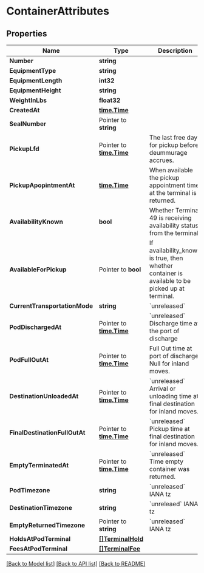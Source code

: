 # ContainerAttributes

## Properties

Name | Type | Description | Notes
------------ | ------------- | ------------- | -------------
**Number** | **string** |  | [optional] 
**EquipmentType** | **string** |  | [optional] 
**EquipmentLength** | **int32** |  | [optional] 
**EquipmentHeight** | **string** |  | [optional] 
**WeightInLbs** | **float32** |  | [optional] 
**CreatedAt** | [**time.Time**](time.Time.md) |  | [optional] 
**SealNumber** | Pointer to **string** |  | [optional] 
**PickupLfd** | Pointer to [**time.Time**](time.Time.md) | The last free day for pickup before deummurage accrues. | [optional] 
**PickupApopintmentAt** | [**time.Time**](time.Time.md) | When available the pickup appointment time at the terminal is returned. | [optional] 
**AvailabilityKnown** | **bool** | Whether Terminal 49 is receiving availability status from the terminal. | [optional] 
**AvailableForPickup** | Pointer to **bool** | If availability_known is true, then whether container is available to be picked up at terminal. | [optional] 
**CurrentTransportationMode** | **string** | &#x60;unreleased&#x60; | [optional] 
**PodDischargedAt** | Pointer to [**time.Time**](time.Time.md) | &#x60;unreleased&#x60; Discharge time at the port of discharge | [optional] 
**PodFullOutAt** | Pointer to [**time.Time**](time.Time.md) | Full Out time at port of discharge. Null for inland moves. | [optional] 
**DestinationUnloadedAt** | Pointer to [**time.Time**](time.Time.md) | &#x60;unreleased&#x60; Arrival or unloading time at final destination for inland moves. | [optional] 
**FinalDestinationFullOutAt** | Pointer to [**time.Time**](time.Time.md) | &#x60;unreleased&#x60; Pickup time at final destination for inland moves. | [optional] 
**EmptyTerminatedAt** | Pointer to [**time.Time**](time.Time.md) | &#x60;unreleased&#x60; Time empty container was returned. | [optional] 
**PodTimezone** | **string** | &#x60;unreleased&#x60; IANA tz | [optional] 
**DestinationTimezone** | **string** | &#x60;unreleaed&#x60; IANA tz | [optional] 
**EmptyReturnedTimezone** | Pointer to **string** | &#x60;unreleased&#x60; IANA tz | [optional] 
**HoldsAtPodTerminal** | [**[]TerminalHold**](terminal_hold.md) |  | [optional] 
**FeesAtPodTerminal** | [**[]TerminalFee**](terminal_fee.md) |  | [optional] 

[[Back to Model list]](../README.md#documentation-for-models) [[Back to API list]](../README.md#documentation-for-api-endpoints) [[Back to README]](../README.md)


